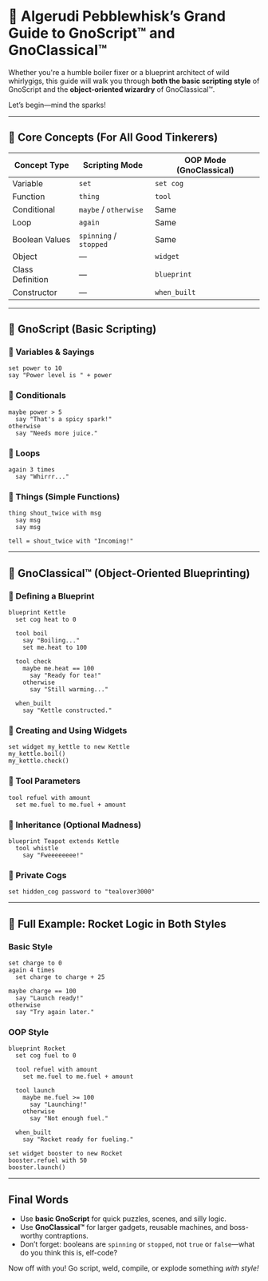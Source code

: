 # 📗 Algerudi Pebblewhisk’s Grand Guide to GnoScript™ and GnoClassical™

Whether you're a humble boiler fixer or a blueprint architect of wild whirlygigs, this guide will walk you through **both the basic scripting style** of GnoScript and the **object-oriented wizardry** of GnoClassical™.

Let’s begin—mind the sparks!

---

## 🧰 Core Concepts (For All Good Tinkerers)

| Concept Type     | Scripting Mode         | OOP Mode (GnoClassical) |
| ---------------- | ---------------------- | ----------------------- |
| Variable         | `set`                  | `set cog`               |
| Function         | `thing`                | `tool`                  |
| Conditional      | `maybe` / `otherwise`  | Same                    |
| Loop             | `again`                | Same                    |
| Boolean Values   | `spinning` / `stopped` | Same                    |
| Object           | —                      | `widget`                |
| Class Definition | —                      | `blueprint`             |
| Constructor      | —                      | `when_built`            |

---

## 📝 GnoScript (Basic Scripting)

### 🔹 Variables & Sayings

```gno
set power to 10
say "Power level is " + power
```

### 🔹 Conditionals

```gno
maybe power > 5
  say "That's a spicy spark!"
otherwise
  say "Needs more juice."
```

### 🔹 Loops

```gno
again 3 times
  say "Whirrr..."
```

### 🔹 Things (Simple Functions)

```gno
thing shout_twice with msg
  say msg
  say msg

tell = shout_twice with "Incoming!"
```

---

## 🧱 GnoClassical™ (Object-Oriented Blueprinting)

### 🔹 Defining a Blueprint

```gno
blueprint Kettle
  set cog heat to 0

  tool boil
    say "Boiling..."
    set me.heat to 100

  tool check
    maybe me.heat == 100
      say "Ready for tea!"
    otherwise
      say "Still warming..."

  when_built
    say "Kettle constructed."
```

### 🔹 Creating and Using Widgets

```gno
set widget my_kettle to new Kettle
my_kettle.boil()
my_kettle.check()
```

### 🔹 Tool Parameters

```gno
tool refuel with amount
  set me.fuel to me.fuel + amount
```

### 🔹 Inheritance (Optional Madness)

```gno
blueprint Teapot extends Kettle
  tool whistle
    say "Fweeeeeeee!"
```

### 🔹 Private Cogs

```gno
set hidden_cog password to "tealover3000"
```

---

## 🧩 Full Example: Rocket Logic in Both Styles

### Basic Style

```gno
set charge to 0
again 4 times
  set charge to charge + 25

maybe charge == 100
  say "Launch ready!"
otherwise
  say "Try again later."
```

### OOP Style

```gno
blueprint Rocket
  set cog fuel to 0

  tool refuel with amount
    set me.fuel to me.fuel + amount

  tool launch
    maybe me.fuel >= 100
      say "Launching!"
    otherwise
      say "Not enough fuel."

  when_built
    say "Rocket ready for fueling."

set widget booster to new Rocket
booster.refuel with 50
booster.launch()
```

---

## Final Words

* Use **basic GnoScript** for quick puzzles, scenes, and silly logic.
* Use **GnoClassical™** for larger gadgets, reusable machines, and boss-worthy contraptions.
* Don’t forget: booleans are `spinning` or `stopped`, not `true` or `false`—what do you think this is, elf-code?

Now off with you! Go script, weld, compile, or explode something *with style!*
